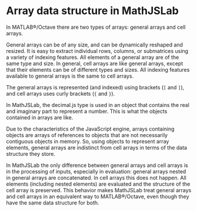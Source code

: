 # Array data structure in MathJSLab

In MATLAB&reg;/Octave there are two types of arrays: general arrays and cell
arrays.

General arrays can be of any size, and can be dynamically reshaped and resized.
It is easy to extract individual rows, columns, or submatrices using a variety
of indexing features. All elements of a general array are of the same type and
size. In general, cell arrays are like general arrays, except that their
elements can be of different types and sizes. All indexing features available
to general arrays is the same to cell arrays.

The general arrays is represented (and indexed) using brackets (`[` and `]`),
and cell arrays uses curly brackets (`{` and `}`).

In MathJSLab, the decimal.js type is used in an object that contains the real
and imaginary part to represent a number. This is what the objects contained in
arrays are like.

Due to the characteristics of the JavaScript engine, arrays containing objects
are arrays of references to objects that are not necessarily contiguous objects
in memory. So, using objects to represent array elements, general arrays are
indistinct from cell arrays in terms of the data structure they store.

In MathJSLab the only difference between general arrays and cell arrays is in
the processing of inputs, especially in evaluation: general arrays nested in
general arrays are concatenated. In cell arrays this does not happen. All
elements (including nested elements) are evaluated and the structure of the
cell array is preserved. This behavior makes MathJSLab treat general arrays and
cell arrays in an equivalent way to MATLAB&reg;/Octave, even though they have
the same data structure for both.
